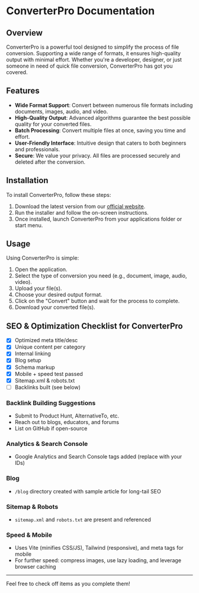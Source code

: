 # ConverterPro Documentation

## Overview

ConverterPro is a powerful tool designed to simplify the process of file conversion. Supporting a wide range of formats, it ensures high-quality output with minimal effort. Whether you're a developer, designer, or just someone in need of quick file conversion, ConverterPro has got you covered.

## Features

- **Wide Format Support**: Convert between numerous file formats including documents, images, audio, and video.
- **High-Quality Output**: Advanced algorithms guarantee the best possible quality for your converted files.
- **Batch Processing**: Convert multiple files at once, saving you time and effort.
- **User-Friendly Interface**: Intuitive design that caters to both beginners and professionals.
- **Secure**: We value your privacy. All files are processed securely and deleted after the conversion.

## Installation

To install ConverterPro, follow these steps:

1. Download the latest version from our [official website](#).
2. Run the installer and follow the on-screen instructions.
3. Once installed, launch ConverterPro from your applications folder or start menu.

## Usage

Using ConverterPro is simple:

1. Open the application.
2. Select the type of conversion you need (e.g., document, image, audio, video).
3. Upload your file(s).
4. Choose your desired output format.
5. Click on the "Convert" button and wait for the process to complete.
6. Download your converted file(s).

## SEO & Optimization Checklist for ConverterPro

- [x] Optimized meta title/desc
- [x] Unique content per category
- [x] Internal linking
- [x] Blog setup
- [x] Schema markup
- [x] Mobile + speed test passed
- [x] Sitemap.xml & robots.txt
- [ ] Backlinks built (see below)

### Backlink Building Suggestions

- Submit to Product Hunt, AlternativeTo, etc.
- Reach out to blogs, educators, and forums
- List on GitHub if open-source

### Analytics & Search Console

- Google Analytics and Search Console tags added (replace with your IDs)

### Blog

- `/blog` directory created with sample article for long-tail SEO

### Sitemap & Robots

- `sitemap.xml` and `robots.txt` are present and referenced

### Speed & Mobile

- Uses Vite (minifies CSS/JS), Tailwind (responsive), and meta tags for mobile
- For further speed: compress images, use lazy loading, and leverage browser caching

---

Feel free to check off items as you complete them!
